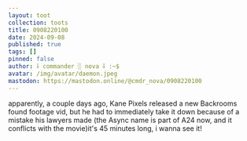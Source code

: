 ```yaml
---
layout: toot
collection: toots
title: 0908220100
date: 2024-09-08
published: true
tags: []
pinned: false
author: ⸸ commander ░ nova ⸸ :~$
avatar: /img/avatar/daemon.jpeg
mastodon: https://mastodon.online/@cmdr_nova/0908220100
---
```


apparently, a couple days ago, Kane Pixels released a new Backrooms found footage vid, but he had to immediately take it down because of a mistake his lawyers made (the Async name is part of A24 now, and it conflicts with the movie)it's 45 minutes long, i wanna see it!

